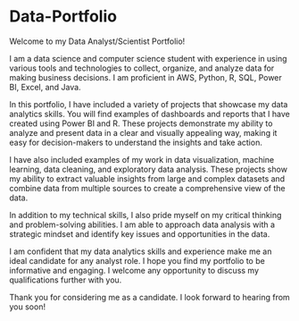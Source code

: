 # Data-Portfolio

Welcome to my Data Analyst/Scientist Portfolio!

I am a data science and computer science student with experience in using various tools and technologies to collect, organize, and analyze data for making business decisions. I am proficient in AWS, Python, R, SQL, Power BI, Excel, and Java.

In this portfolio, I have included a variety of projects that showcase my data analytics skills. You will find examples of dashboards and reports that I have created using Power BI and R. These projects demonstrate my ability to analyze and present data in a clear and visually appealing way, making it easy for decision-makers to understand the insights and take action.

I have also included examples of my work in data visualization, machine learning, data cleaning, and exploratory data analysis. These projects show my ability to extract valuable insights from large and complex datasets and combine data from multiple sources to create a comprehensive view of the data.

In addition to my technical skills, I also pride myself on my critical thinking and problem-solving abilities. I am able to approach data analysis with a strategic mindset and identify key issues and opportunities in the data.

I am confident that my data analytics skills and experience make me an ideal candidate for any analyst role. I hope you find my portfolio to be informative and engaging. I welcome any opportunity to discuss my qualifications further with you.

Thank you for considering me as a candidate. I look forward to hearing from you soon!

